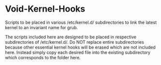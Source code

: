 # Void-Kernel-Hooks
Scripts to be placed in various /etc/kernel.d/ subdirectories to link the latest kernel to an invariant name for grub.

The scripts included here are designed to be placed in respective subdirectories of /etc/kernel.d/. Do NOT replace entire subdirectories because other essential kernel hooks will be erased which are not included here.  Instead simply copy each desired file into the existing subdirectory which corresponds to the folder here. 
